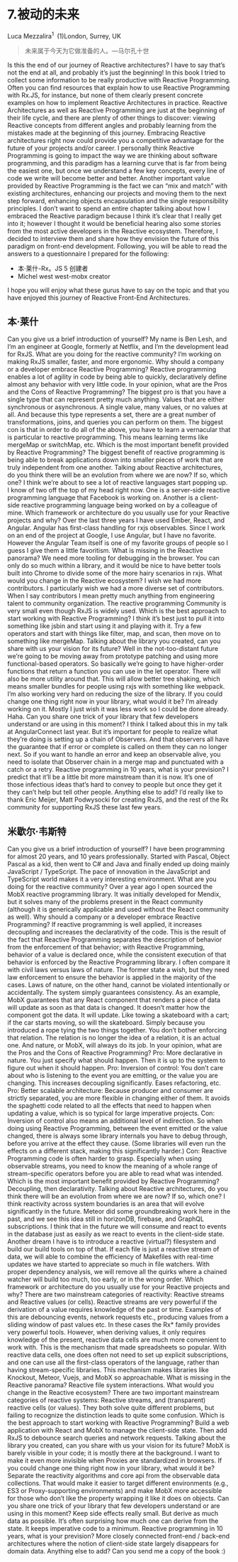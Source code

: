 
# 7.被动的未来

Luca Mezzalira<sup class="calibre6">1 </sup> (1)London, Surrey, UK  

> 未来属于今天为它做准备的人。—马尔孔十世

Is this the end of our journey of Reactive architectures? I have to say that’s not the end at all, and probably it’s just the beginning! In this book I tried to collect some information to be really productive with Reactive Programming. Often you can find resources that explain how to use Reactive Programming with Rx.JS, for instance, but none of them clearly present concrete examples on how to implement Reactive Architectures in practice. Reactive Architectures as well as Reactive Programming are just at the beginning of their life cycle, and there are plenty of other things to discover: viewing Reactive concepts from different angles and probably learning from the mistakes made at the beginning of this journey. Embracing Reactive architectures right now could provide you a competitive advantage for the future of your projects and/or career. I personally think Reactive Programming is going to impact the way we are thinking about software programming, and this paradigm has a learning curve that is far from being the easiest one, but once we understand a few key concepts, every line of code we write will become better and better. Another important value provided by Reactive Programming is the fact we can “mix and match” with existing architectures, enhancing our projects and moving them to the next step forward, enhancing objects encapsulation and the single responsibility principles. I don’t want to spend an entire chapter talking about how I embraced the Reactive paradigm because I think it’s clear that I really get into it; however I thought it would be beneficial hearing also some stories from the most active developers in the Reactive ecosystem. Therefore, I decided to interview them and share how they envision the future of this paradigm on front-end development. Following, you will be able to read the answers to a questionnaire I prepared for the following:

*   本·莱什-Rx。JS 5 创建者
*   Michel west west-mobx creator

I hope you will enjoy what these gurus have to say on the topic and that you have enjoyed this journey of Reactive Front-End Architectures.

## 本·莱什

Can you give us a brief introduction of yourself? My name is Ben Lesh, and I’m an engineer at Google, formerly at Netflix, and I’m the development lead for RxJS. What are you doing for the reactive community? I’m working on making RxJS smaller, faster, and more ergonomic. Why should a company or a developer embrace Reactive Programming? Reactive programming enables a lot of agility in code by being able to quickly, declaratively define almost any behavior with very little code. In your opinion, what are the Pros and the Cons of Reactive Programming? The biggest pro is that you have a single type that can represent pretty much anything. Values that are either synchronous or asynchronous. A single value, many values, or no values at all. And because this type represents a set, there are a great number of transformations, joins, and queries you can perform on them. The biggest con is that in order to do all of the above, you have to learn a vernacular that is particular to reactive programming. This means learning terms like mergeMap or switchMap, etc. Which is the most important benefit provided by Reactive Programming? The biggest benefit of reactive programming is being able to break applications down into smaller pieces of work that are truly independent from one another. Talking about Reactive architectures, do you think there will be an evolution from where we are now? If so, which one? I think we’re about to see a lot of reactive languages start popping up. I know of two off the top of my head right now. One is a server-side reactive programming language that Facebook is working on. Another is a client-side reactive programming language being worked on by a colleague of mine. Which framework or architecture do you usually use for your Reactive projects and why? Over the last three years I have used Ember, React, and Angular. Angular has first-class handling for rxjs observables. Since I work on an end of the project at Google, I use Angular, but I have no favorite. However the Angular Team itself is one of my favorite groups of people so I guess I give them a little favoritism. What is missing in the Reactive panorama? We need more tooling for debugging in the browser. You can only do so much within a library, and it would be nice to have better tools built into Chrome to divide some of the more hairy scenarios in rxjs. What would you change in the Reactive ecosystem? I wish we had more contributors. I particularly wish we had a more diverse set of contributors. When I say contributors I mean pretty much anything from engineering talent to community organization. The reactive programming Community is very small even though RxJS is widely used. Which is the best approach to start working with Reactive Programming? I think it’s best just to pull it into something like jsbin and start using it and playing with it. Try a few operators and start with things like filter, map, and scan, then move on to something like mergeMap. Talking about the library you created, can you share with us your vision for its future? Well in the not-too-distant future we’re going to be moving away from prototype patching and using more functional-based operators. So basically we’re going to have higher-order functions that return a function you can use in the let operator. There will also be more utility around that. This will allow better tree shaking, which means smaller bundles for people using rxjs with something like webpack. I’m also working very hard on reducing the size of the library. If you could change one thing right now in your library, what would it be? I’m already working on it. Mostly I just wish it was less work so I could be done already. Haha. Can you share one trick of your library that few developers understand or are using in this moment? I think I talked about this in my talk at AngularConnect last year. But it’s important for people to realize what they’re doing is setting up a chain of Observers. And that observers all have the guarantee that if error or complete is called on them they can no longer next. So if you want to handle an error and keep an observable alive, you need to isolate that Observer chain in a merge map and punctuated with a catch or a retry. Reactive programming in 10 years, what is your prevision? I predict that it’ll be a little bit more mainstream than it is now. It’s one of those infectious ideas that’s hard to convey to people but once they get it they can’t help but tell other people. Anything else to add? I’d really like to thank Eric Meijer, Matt Podwysocki for creating RxJS, and the rest of the Rx community for supporting RxJS these last few years.

## 米歇尔·韦斯特

Can you give us a brief introduction of yourself? I have been programming for almost 20 years, and 10 years professionally. Started with Pascal, Object Pascal as a kid, then went to C# and Java and finally ended up doing mainly JavaScript / TypeScript. The pace of innovation in the JavaScript and TypeScript world makes it a very interesting environment. What are you doing for the reactive community? Over a year ago I open sourced the MobX reactive programming library. It was initially developed for Mendix, but it solves many of the problems present in the React community (although it is generically applicable and used without the React community as well). Why should a company or a developer embrace Reactive Programming? If reactive programming is well applied, it increases decoupling and increases the declarativity of the code. This is the result of the fact that Reactive Programming separates the description of behavior from the enforcement of that behavior; with Reactive Programming, behavior of a value is declared once, while the consistent execution of that behavior is enforced by the Reactive Programming library. I often compare it with civil laws versus laws of nature. The former state a wish, but they need law enforcement to ensure the behavior is applied in the majority of the cases. Laws of nature, on the other hand, cannot be violated intentionally or accidentally. The system simply guarantees consistency. As an example, MobX guarantees that any React component that renders a piece of data will update as soon as that data is changed. It doesn’t matter how the component got the data. It will update. Like towing a skateboard with a cart; if the car starts moving, so will the skateboard. Simply because you introduced a rope tying the two things together. You don’t bother enforcing that relation. The relation is no longer the idea of a relation, it is an actual one. And nature, or MobX, will always do its job. In your opinion, what are the Pros and the Cons of Reactive Programming? Pro: More declarative in nature. You just specify what should happen. Then it is up to the system to figure out when it should happen. Pro: Inversion of control: You don’t care about who is listening to the event you are emitting, or the value you are changing. This increases decoupling significantly. Eases refactoring, etc. Pro: Better scalable architecture: Because producer and consumer are strictly separated, you are more flexible in changing either of them. It avoids the spaghetti code related to all the effects that need to happen when updating a value, which is so typical for large imperative projects. Con: Inversion of control also means an additional level of indirection. So when doing using Reactive Programming, between the event emitted or the value changed, there is always some library internals you have to debug through, before you arrive at the effect they cause. (Some libraries will even run the effects on a different stack, making this significantly harder.) Con: Reactive Programming code is often harder to grasp. Especially when using observable streams, you need to know the meaning of a whole range of stream-specific operators before you are able to read what was intended. Which is the most important benefit provided by Reactive Programming? Decoupling, then declarativity. Talking about Reactive architectures, do you think there will be an evolution from where we are now? If so, which one? I think reactivity across system boundaries is an area that will evolve significantly in the future. Meteor did some groundbreaking work here in the past, and we see this idea still in horizonDB, firebase, and GraphQL subscriptions. I think that in the future we will consume and react to events in the database just as easily as we react to events in the client-side state. Another dream I have is to introduce a reactive (virtual?) filesystem and build our build tools on top of that. If each file is just a reactive stream of data, we will able to combine the efficiency of Makefiles with real-time updates we have started to appreciate so much in file watchers. With proper dependency analysis, we will remove all the quirks where a chained watcher will build too much, too early, or in the wrong order. Which framework or architecture do you usually use for your Reactive projects and why? There are two mainstream categories of reactivity: Reactive streams and Reactive values (or cells). Reactive streams are very powerful if the derivation of a value requires knowledge of the past or time. Examples of this are debouncing events, network requests etc., producing values from a sliding window of past values etc. In these cases the Rx* family provides very powerful tools. However, when deriving values, it only requires knowledge of the present, reactive data cells are much more convenient to work with. This is the mechanism that made spreadsheets so popular. With reactive data cells, one does often not need to set up explicit subscriptions, and one can use all the first-class operators of the language, rather than having stream-specific libraries. This mechanism makes libraries like Knockout, Meteor, Vuejs, and MobX so approachable. What is missing in the Reactive panorama? Reactive file system interactions. What would you change in the Reactive ecosystem? There are two important mainstream categories of reactive systems: Reactive streams, and (transparent) reactive cells (or values). They both solve quite different problems, but failing to recognize the distinction leads to quite some confusion. Which is the best approach to start working with Reactive Programming? Build a web application with React and MobX to manage the client-side state. Then add RxJS to debounce search queries and network requests. Talking about the library you created, can you share with us your vision for its future? MobX is barely visible in your code; it is mostly there at the background. I want to make it even more invisible when Proxies are standardized in browsers. If you could change one thing right now in your library, what would it be? Separate the reactivity algorithms and core api from the observable data collections. That would make it easier to target different environments (e.g., ES3 or Proxy-supporting environments) and make MobX more accessible for those who don’t like the property wrapping it like it does on objects. Can you share one trick of your library that few developers understand or are using in this moment? Keep side effects really small. But derive as much data as possible. It’s often surprising how much one can derive from the state. It keeps imperative code to a minimum. Reactive programming in 10 years, what is your prevision? More closely connected front-end / back-end architectures where the notion of client-side state largely disappears for domain data. Anything else to add? Can you send me a copy of the book :)